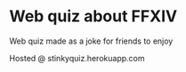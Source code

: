 # Web quiz about FFXIV
Web quiz made as a joke for friends to enjoy

Hosted @ stinkyquiz.herokuapp.com
